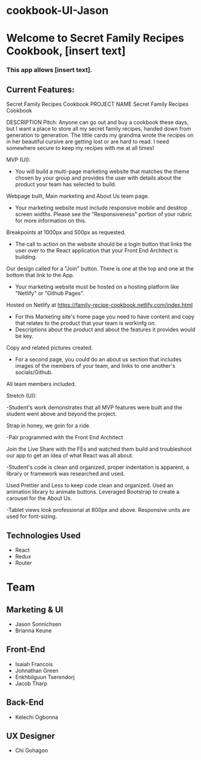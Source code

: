 # cookbook-UI-Jason

# Welcome to Secret Family Recipes Cookbook, [insert text]

### This app allows [insert text].

## Current Features:

Secret Family Recipes Cookbook
PROJECT NAME
Secret Family Recipes Cookbook

DESCRIPTION
Pitch: Anyone can go out and buy a cookbook these days, but I want a place to store all my secret family recipes, handed down from generation to generation. The little cards my grandma wrote the recipes on in her beautiful cursive are getting lost or are hard to read. I need somewhere secure to keep my recipes with me at all times!

MVP (UI):
- You will build a multi-page marketing website that matches the theme chosen by your group and provides the user with details about the product your team has selected to build.

Webpage built, Main marketing and About Us team page.

- Your marketing website must include responsive mobile and desktop screen widths. Please see the "Responsiveness" portion of your rubric for more information on this.

Breakpoints at 1000px and 500px  as requested.

- The call to action on the website should be a login button that links the user over to the React application that your Front End Architect is building.

Our design called for a "Join" button. There is one at the top and one at the bottom that link to the App.

- Your marketing website must be hosted on a hosting platform like "Netlify" or "Github Pages".

Hosted on Netlify at https://family-recipe-cookbook.netlify.com/index.html

- For this Marketing site's home page you need to have content and copy that relates to the product that your team is workinfg on.
- Descriptions about the product and about the features it provides would be key.

Copy and related pictures created.

- For a second page, you could do an about us section that includes images of the members of your team, and links to one another's socials/Github.

All team members included.

Stretch (UI):

-Student's work demonstrates that all MVP features were built and the student went above and beyond the project.

Strap in honey, we goin for a ride.

-Pair programmed with the Front End Architect

Join the Live Share with the FEs and watched them build and troubleshoot our app to get an idea of what React was all about.

-Student's code is clean and organized, proper indentation is apparent, a library or framework was researched and used.

Used Prettier and Less to keep code clean and organized. Used an animation library to animate buttons. Leveraged Bootstrap to create a carousel for the About Us.

-Tablet views look professional at 800px and above. Responsive units are used for font-sizing.


## Technologies Used

- React
- Redux
- Router

# Team

## Marketing & UI

- Jason Sonnichsen
- Brianna Keune
## Front-End


- Isaiah Francois
- Johnathan Green
- Enkhbilguun Tserendorj
- Jacob Tharp

## Back-End

- Kelechi Ogbonna

## UX Designer

- Chi Gohagon
